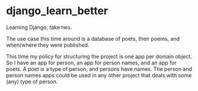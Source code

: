 # django_learn_better

Learning Django, take two.

The use case this time around is a database of poets, their poems, and when/where they were published.

This time my policy for structuring the project is one app per domain object. So I have an app for person, an app for person names, and an app for poets. A poet is a type of person, and persons have names. The person and person names apps could be used in any other project that deals with some (any) type of person.

